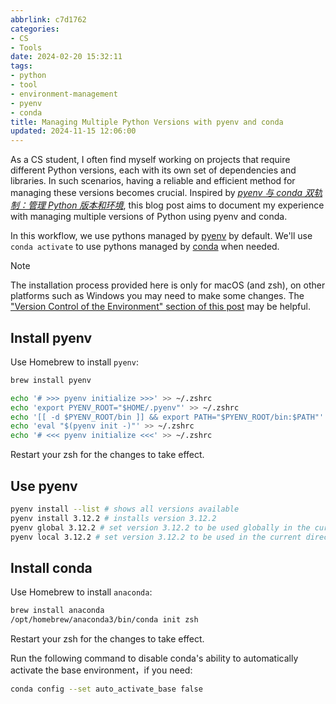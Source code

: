 ```yaml
---
abbrlink: c7d1762
categories:
- CS
- Tools
date: 2024-02-20 15:32:11
tags:
- python
- tool
- environment-management
- pyenv
- conda
title: Managing Multiple Python Versions with pyenv and conda
updated: 2024-11-15 12:06:00
---
```


As a CS student, I often find myself working on projects that require different Python versions, each with its own set of dependencies and libraries. In such scenarios, having a reliable and efficient method for managing these versions becomes crucial. Inspired by _[pyenv 与 conda 双轨制：管理 Python 版本和环境](https://blog.yfi.moe/post/pyenv-conda-together/)_, this blog post aims to document my experience with managing multiple versions of Python using pyenv and conda.

<!--more-->

In this workflow, we use pythons managed by [pyenv](https://github.com/pyenv/pyenv) by default. We'll use `conda activate` to use pythons managed by [conda](https://www.anaconda.com/) when needed.

> [!Note]
> The installation process provided here is only for macOS (and zsh), on other platforms such as Windows you may need to make some changes. The ["Version Control of the Environment" section of this post](/posts/setting-up-your-new-machine-a-simple-dev-environment-configuration-guide/#version-control-of-the-environment) may be helpful.

## Install pyenv

Use Homebrew to install `pyenv`:

```bash
brew install pyenv

echo '# >>> pyenv initialize >>>' >> ~/.zshrc
echo 'export PYENV_ROOT="$HOME/.pyenv"' >> ~/.zshrc
echo '[[ -d $PYENV_ROOT/bin ]] && export PATH="$PYENV_ROOT/bin:$PATH"' >> ~/.zshrc
echo 'eval "$(pyenv init -)"' >> ~/.zshrc
echo '# <<< pyenv initialize <<<' >> ~/.zshrc
```

Restart your zsh for the changes to take effect.

## Use pyenv

```bash
pyenv install --list # shows all versions available
pyenv install 3.12.2 # installs version 3.12.2
pyenv global 3.12.2 # set version 3.12.2 to be used globally in the current machine
pyenv local 3.12.2 # set version 3.12.2 to be used in the current directory and all directories below it
```

## Install conda

Use Homebrew to install `anaconda`:

```bash
brew install anaconda
/opt/homebrew/anaconda3/bin/conda init zsh
```

Restart your zsh for the changes to take effect.

Run the following command to disable conda's ability to automatically activate the base environment，if you need:

```bash
conda config --set auto_activate_base false
```
